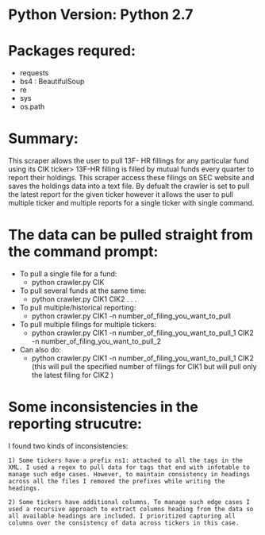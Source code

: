 
# Python Version: Python 2.7

# Packages requred:
- requests
- bs4 : BeautifulSoup
- re
- sys
- os.path

# Summary:
This scraper allows the user to pull 13F- HR fillings for any particular fund using its CIK ticker> 13F-HR filling is filled by mutual funds every quarter to report their holdings. This scraper access these filings on SEC website and saves the holdings data into a text file. By defualt the crawler is set to pull the latest report for the given ticker however it allows the user to pull multiple ticker and multiple reports for a single ticker with single command.

# The data can be pulled straight from the command prompt:
- To pull a single file for a fund:
 	+ python crawler.py CIK
- To pull several funds at the same time:
	+	python crawler.py CIK1 CIK2 . . .
- To pull multiple/historical reporting: 
	+ python crawler.py CIK1 -n number_of_filing_you_want_to_pull
- To pull multiple filings for multiple tickers:	
	+ python crawler.py CIK1 -n number_of_filing_you_want_to_pull_1 CIK2 -n number_of_filing_you_want_to_pull_2
- Can also do:
	+ python crawler.py CIK1 -n number_of_filing_you_want_to_pull_1 CIK2
	(this will pull the specified number of filings for CIK1 but will pull only the latest filing for CIK2 )

# Some inconsistencies in the reporting strucutre:
I found two kinds of inconsistencies:

	1) Some tickers have a prefix ns1: attached to all the tags in the XML. I used a regex to pull data for tags that end with infotable to manage such edge cases. However, to maintain consistency in headings across all the files I removed the prefixes while writing the headings.

	2) Some tickers have additional columns. To manage such edge cases I used a recursive approach to extract columns heading from the data so all available headings are included. I prioritized capturing all columns over the consistency of data across tickers in this case. 